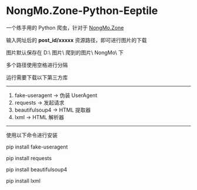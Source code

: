 # NongMo.Zone-Python-Eeptile

一个练手用的 Python 爬虫，针对于 [NongMo.Zone](https://www.ilovexs.com)

输入网址后的 **post_id/xxxxx** 资源路径，即可进行图片的下载

图片默认保存在 D:\ 图片\ 爬到的图片\ NongMo\ 下

多个路径使用空格进行分隔

运行需要下载以下第三方库

---
1. fake-useragent -> 伪装 UserAgent
2. requests -> 发起请求
3. beautifulsoup4 -> HTML 提取器
4. lxml -> HTML 解析器
---

使用以下命令进行安装

pip install fake-useragent

pip install requests

pip install beautifulsoup4

pip install lxml
